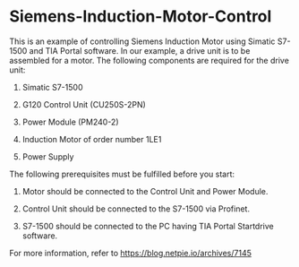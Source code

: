 # Siemens-Induction-Motor-Control

This is an example of controlling Siemens Induction Motor using Simatic S7-1500 and TIA Portal software. In our example, a drive unit is to be assembled for a motor. The following components are required for the drive unit:

   1. Simatic S7-1500

   2. G120 Control Unit (CU250S-2PN)

   3. Power Module (PM240-2)

   4. Induction Motor of order number 1LE1

   5. Power Supply

The following prerequisites must be fulfilled before you start:

   1. Motor should be connected to the Control Unit and Power Module.

   2. Control Unit should be connected to the S7-1500 via Profinet.

   3. S7-1500 should be connected to the PC having TIA Portal Startdrive software.


For more information, refer to https://blog.netpie.io/archives/7145
